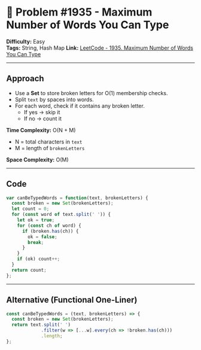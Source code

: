 # 🧩 Problem #1935 - Maximum Number of Words You Can Type

**Difficulty:** Easy  
**Tags:** String, Hash Map
**Link:** [LeetCode - 1935. Maximum Number of Words You Can Type](https://leetcode.com/problems/maximum-number-of-words-you-can-type/)

---

 ## Approach

- Use a **Set** to store broken letters for O(1) membership checks.  
- Split `text` by spaces into words.  
- For each word, check if it contains any broken letter.  
  - If yes → skip it  
  - If no → count it  

**Time Complexity:** O(N + M)  
- N = total characters in `text`  
- M = length of `brokenLetters`  

**Space Complexity:** O(M)  

---

## Code

``` javascript []
var canBeTypedWords = function(text, brokenLetters) {
  const broken = new Set(brokenLetters);
  let count = 0;
  for (const word of text.split(' ')) {
    let ok = true;
    for (const ch of word) {
      if (broken.has(ch)) {
        ok = false;
        break;
      }
    }
    if (ok) count++;
  }
  return count;
};
```

---

## Alternative (Functional One-Liner)

``` javascript []
const canBeTypedWords = (text, brokenLetters) => {
  const broken = new Set(brokenLetters);
  return text.split(' ')
             .filter(w => [...w].every(ch => !broken.has(ch)))
             .length;
};
```

